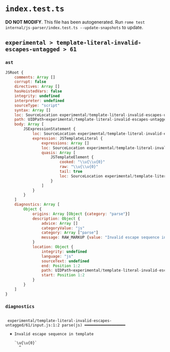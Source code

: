 # `index.test.ts`

**DO NOT MODIFY**. This file has been autogenerated. Run `rome test internal/js-parser/index.test.ts --update-snapshots` to update.

## `experimental > template-literal-invalid-escapes-untagged > 61`

### `ast`

```javascript
JSRoot {
	comments: Array []
	corrupt: false
	directives: Array []
	hasHoistedVars: false
	integrity: undefined
	interpreter: undefined
	sourceType: "script"
	syntax: Array []
	loc: SourceLocation experimental/template-literal-invalid-escapes-untagged/61/input.js 1:0-1:10
	path: UIDPath<experimental/template-literal-invalid-escapes-untagged/61/input.js>
	body: Array [
		JSExpressionStatement {
			loc: SourceLocation experimental/template-literal-invalid-escapes-untagged/61/input.js 1:0-1:10
			expression: JSTemplateLiteral {
				expressions: Array []
				loc: SourceLocation experimental/template-literal-invalid-escapes-untagged/61/input.js 1:0-1:10
				quasis: Array [
					JSTemplateElement {
						cooked: "\\u{\\u{0}"
						raw: "\\u{\\u{0}"
						tail: true
						loc: SourceLocation experimental/template-literal-invalid-escapes-untagged/61/input.js 1:1-1:9
					}
				]
			}
		}
	]
	diagnostics: Array [
		Object {
			origins: Array [Object {category: "parse"}]
			description: Object {
				advice: Array []
				categoryValue: "js"
				category: Array ["parse"]
				message: RAW_MARKUP {value: "Invalid escape sequence in template"}
			}
			location: Object {
				integrity: undefined
				language: "js"
				sourceText: undefined
				end: Position 1:2
				path: UIDPath<experimental/template-literal-invalid-escapes-untagged/61/input.js>
				start: Position 1:2
			}
		}
	]
}
```

### `diagnostics`

```

 experimental/template-literal-invalid-escapes-untagged/61/input.js:1:2 parse(js) ━━━━━━━━━━━━━━━━━━

  ✖ Invalid escape sequence in template

    `\u{\u{0}`
      ^


```
